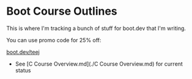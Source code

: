 # Boot Course Outlines

This is where I'm tracking a bunch of stuff for
boot.dev that I'm writing.

You can use promo code for 25% off:

[boot.dev/teej](https://boot.dev/teej)

- See [C Course Overview.md](./C Course Overview.md) for current status

